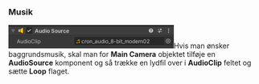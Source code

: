 ### Musik

<img src="../media/image55.png"
style="width:3.42708in;height:0.49167in" />Hvis man ønsker
baggrundsmusik, skal man for **Main Camera** objektet tilføje en
**AudioSource** komponent og så trække en lydfil over i **AudioClip**
feltet og sætte **Loop** flaget.
